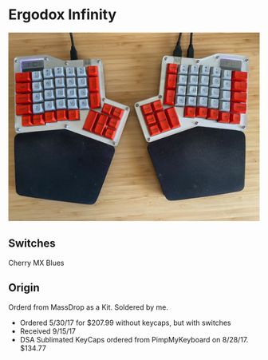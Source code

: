 # Ergodox Infinity
![](./images/ergodox-infinity.jpeg)

## Switches
Cherry MX Blues

## Origin
Orderd from MassDrop as a Kit. Soldered by me.
* Ordered 5/30/17 for $207.99 without keycaps, but with switches
* Received 9/15/17
* DSA Sublimated KeyCaps ordered from PimpMyKeyboard on 8/28/17. $134.77